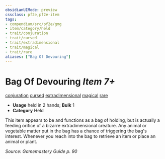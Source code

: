 ```yaml
---
obsidianUIMode: preview
cssclass: pf2e,pf2e-item
tags:
- compendium/src/pf2e/gmg
- item/category/held
- trait/conjuration
- trait/cursed
- trait/extradimensional
- trait/magical
- trait/rare
aliases: ["Bag Of Devouring"]
---
```

# Bag Of Devouring *Item 7+*  
[conjuration](/rules/traits/conjuration.md)  [cursed](/rules/traits/cursed-gmg.md)  [extradimensional](/rules/traits/extradimensional.md)  [magical](/rules/traits/magical.md)  [rare](/rules/traits/rare.md)  

- **Usage** held in 2 hands; **Bulk** 1
- **Category** Held

This item appears to be and functions as a bag of holding, but is actually a feeding orifice of a bizarre extradimensional creature. Any animal or vegetable matter put in the bag has a chance of triggering the bag's interest. Whenever you reach into the bag to retrieve an item or place an animal or plant.

*Source: Gamemastery Guide p. 90*